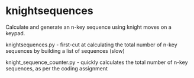 # knightsequences
Calculate and generate an n-key sequence using knight moves on a keypad.

knightsequences.py - first-cut at calculating the total number of n-key sequences by building a list of sequences (slow)

knight_sequence_counter.py - quickly calculates the total number of n-key sequences, as per the coding assignment

